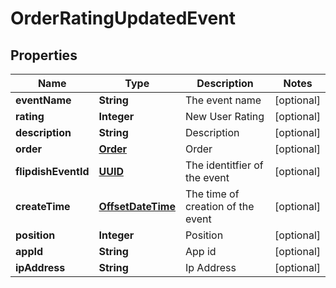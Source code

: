 
# OrderRatingUpdatedEvent

## Properties
Name | Type | Description | Notes
------------ | ------------- | ------------- | -------------
**eventName** | **String** | The event name |  [optional]
**rating** | **Integer** | New User Rating |  [optional]
**description** | **String** | Description |  [optional]
**order** | [**Order**](Order.md) | Order |  [optional]
**flipdishEventId** | [**UUID**](UUID.md) | The identitfier of the event |  [optional]
**createTime** | [**OffsetDateTime**](OffsetDateTime.md) | The time of creation of the event |  [optional]
**position** | **Integer** | Position |  [optional]
**appId** | **String** | App id |  [optional]
**ipAddress** | **String** | Ip Address |  [optional]



